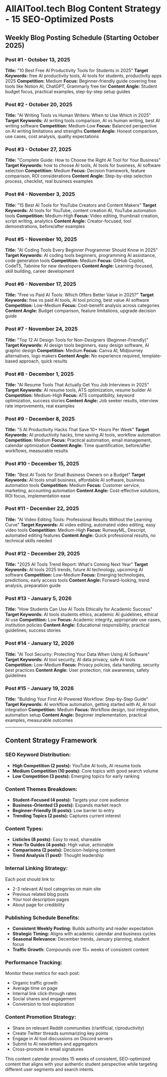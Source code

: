 # AllAITool.tech Blog Content Strategy - 15 SEO-Optimized Posts

## Weekly Blog Posting Schedule (Starting October 2025)

### **Post #1 - October 13, 2025**
**Title:** "10 Best Free AI Productivity Tools for Students in 2025"
**Target Keywords:** free AI productivity tools, AI tools for students, productivity apps 2025
**Competition:** Medium
**Focus:** Beginner-friendly guide covering free tools like Notion AI, ChatGPT, Grammarly free tier
**Content Angle:** Student budget focus, practical examples, step-by-step setup guides

### **Post #2 - October 20, 2025**
**Title:** "AI Writing Tools vs Human Writers: When to Use Which in 2025"
**Target Keywords:** AI writing tools comparison, AI vs human writing, best AI writing software
**Competition:** Medium-Low
**Focus:** Balanced perspective on AI writing limitations and strengths
**Content Angle:** Honest comparison, use cases, cost analysis, quality expectations

### **Post #3 - October 27, 2025**
**Title:** "Complete Guide: How to Choose the Right AI Tool for Your Business"
**Target Keywords:** how to choose AI tools, AI tools for business, AI software selection
**Competition:** Medium
**Focus:** Decision framework, feature comparison, ROI considerations
**Content Angle:** Step-by-step selection process, checklist, real business examples

### **Post #4 - November 3, 2025**
**Title:** "15 Best AI Tools for YouTube Creators and Content Makers"
**Target Keywords:** AI tools for YouTube, content creation AI, YouTube automation tools
**Competition:** Medium-High
**Focus:** Video editing, thumbnail creation, script writing, analytics
**Content Angle:** Creator-focused, tool demonstrations, before/after examples

### **Post #5 - November 10, 2025**
**Title:** "AI Coding Tools Every Beginner Programmer Should Know in 2025"
**Target Keywords:** AI coding tools beginners, programming AI assistance, code generation tools
**Competition:** Medium
**Focus:** GitHub Copilot, CodeT5, Tabnine for new developers
**Content Angle:** Learning-focused, skill building, career development

### **Post #6 - November 17, 2025**
**Title:** "Free vs Paid AI Tools: Which Offers Better Value in 2025?"
**Target Keywords:** free vs paid AI tools, AI tool pricing, best value AI software
**Competition:** Low-Medium
**Focus:** Cost-benefit analysis across categories
**Content Angle:** Budget comparison, feature limitations, upgrade decision guide

### **Post #7 - November 24, 2025**
**Title:** "Top 12 AI Design Tools for Non-Designers (Beginner-Friendly)"
**Target Keywords:** AI design tools beginners, easy design software, AI graphic design
**Competition:** Medium
**Focus:** Canva AI, Midjourney alternatives, logo makers
**Content Angle:** No experience required, template-based approach, quick results

### **Post #8 - December 1, 2025**
**Title:** "AI Resume Tools That Actually Get You Job Interviews in 2025"
**Target Keywords:** AI resume tools, ATS optimization, resume builder AI
**Competition:** Medium-High
**Focus:** ATS compatibility, keyword optimization, success stories
**Content Angle:** Job seeker results, interview rate improvements, real examples

### **Post #9 - December 8, 2025**
**Title:** "5 AI Productivity Hacks That Save 10+ Hours Per Week"
**Target Keywords:** AI productivity hacks, time saving AI tools, workflow automation
**Competition:** Medium
**Focus:** Practical automation, email management, calendar optimization
**Content Angle:** Time quantification, before/after workflows, measurable results

### **Post #10 - December 15, 2025**
**Title:** "Best AI Tools for Small Business Owners on a Budget"
**Target Keywords:** AI tools small business, affordable AI software, business automation tools
**Competition:** Medium
**Focus:** Customer service, marketing, accounting automation
**Content Angle:** Cost-effective solutions, ROI focus, implementation ease

### **Post #11 - December 22, 2025**
**Title:** "AI Video Editing Tools: Professional Results Without the Learning Curve"
**Target Keywords:** AI video editing, automated video editing, easy video tools
**Competition:** Medium-High
**Focus:** RunwayML, Descript, automated editing features
**Content Angle:** Quick professional results, no technical skills needed

### **Post #12 - December 29, 2025**
**Title:** "2025 AI Tools Trend Report: What's Coming Next Year"
**Target Keywords:** AI tools 2025 trends, future AI technology, upcoming AI software
**Competition:** Low-Medium
**Focus:** Emerging technologies, predictions, early access tools
**Content Angle:** Forward-looking, trend analysis, preparation guide

### **Post #13 - January 5, 2026**
**Title:** "How Students Can Use AI Tools Ethically for Academic Success"
**Target Keywords:** AI tools students ethics, academic AI guidelines, ethical AI use
**Competition:** Low
**Focus:** Academic integrity, appropriate use cases, institution policies
**Content Angle:** Educational responsibility, practical guidelines, success stories

### **Post #14 - January 12, 2026**
**Title:** "AI Tool Security: Protecting Your Data When Using AI Software"
**Target Keywords:** AI tool security, AI data privacy, safe AI tools
**Competition:** Low-Medium
**Focus:** Privacy policies, data handling, security best practices
**Content Angle:** User protection, risk awareness, safety guidelines

### **Post #15 - January 19, 2026**
**Title:** "Building Your First AI-Powered Workflow: Step-by-Step Guide"
**Target Keywords:** AI workflow automation, getting started with AI, AI tool integration
**Competition:** Medium
**Focus:** Workflow design, tool integration, automation setup
**Content Angle:** Beginner implementation, practical examples, measurable outcomes

---

## Content Strategy Framework

### **SEO Keyword Distribution:**
- **High Competition (2 posts):** YouTube AI tools, AI resume tools
- **Medium Competition (10 posts):** Core topics with good search volume
- **Low Competition (3 posts):** Emerging topics for early ranking

### **Content Themes Breakdown:**
- **Student-Focused (4 posts):** Targets your core audience
- **Business-Oriented (3 posts):** Expands market reach
- **Beginner-Friendly (6 posts):** Low barrier to entry
- **Trending Topics (2 posts):** Captures current interest

### **Content Types:**
- **Listicles (8 posts):** Easy to read, shareable
- **How-To Guides (4 posts):** High value, actionable
- **Comparisons (2 posts):** Decision-helping content
- **Trend Analysis (1 post):** Thought leadership

### **Internal Linking Strategy:**
Each post should link to:
- 2-3 relevant AI tool categories on main site
- Previous related blog posts
- Your tool description pages
- About page for credibility

### **Publishing Schedule Benefits:**
- **Consistent Weekly Posting:** Builds authority and reader expectation
- **Strategic Timing:** Aligns with academic calendar and business cycles
- **Seasonal Relevance:** December trends, January planning, student focus
- **Traffic Growth:** Compounds over 15+ weeks of consistent content

### **Performance Tracking:**
Monitor these metrics for each post:
- Organic traffic growth
- Average time on page
- Internal link click-through rates
- Social shares and engagement
- Conversion to tool exploration

### **Content Promotion Strategy:**
- Share on relevant Reddit communities (r/artificial, r/productivity)
- Create Twitter threads summarizing key points
- Engage in AI tool discussions on Discord servers
- Submit to AI newsletters and aggregators
- Cross-promote in email signatures

This content calendar provides 15 weeks of consistent, SEO-optimized content that aligns with your authentic student perspective while targeting different user segments and search intents.
